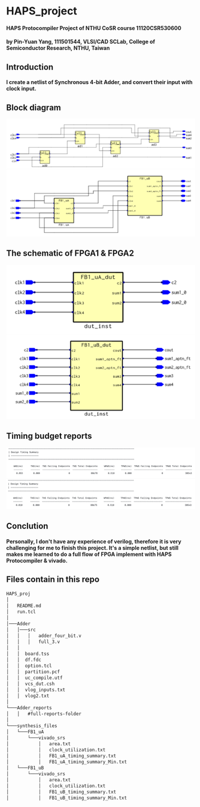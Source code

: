 # HAPS_project
#### HAPS Protocompiler Project of NTHU CoSR course 11120CSR530600
#### by Pin-Yuan Yang, 111501544, VLSI/CAD SCLab, College of Semiconductor Research, NTHU, Taiwan 


## Introduction

#### I create a netlist of Synchronous 4-bit Adder, and convert their input with clock input.

## Block diagram

![alt text](https://github.com/PYang03/HAPS_project/blob/6af9bd62f7cbbad7b2f6a66bd2d591baa4a0f90d/images/block_diagram.png)
![alt text](https://github.com/PYang03/HAPS_project/blob/6af9bd62f7cbbad7b2f6a66bd2d591baa4a0f90d/images/block_diagram_1.png)

## The schematic of FPGA1 & FPGA2

![alt text](https://github.com/PYang03/HAPS_project/blob/6af9bd62f7cbbad7b2f6a66bd2d591baa4a0f90d/images/FB1_uA.png)
![alt text](https://github.com/PYang03/HAPS_project/blob/6af9bd62f7cbbad7b2f6a66bd2d591baa4a0f90d/images/FB1_uB.png)

## Timing budget reports

![alt text](https://github.com/PYang03/HAPS_project/blob/6af9bd62f7cbbad7b2f6a66bd2d591baa4a0f90d/images/timing.png)
![alt text](https://github.com/PYang03/HAPS_project/blob/6af9bd62f7cbbad7b2f6a66bd2d591baa4a0f90d/images/timing_min.png)

## Conclution

#### Personally, I don't have any experience of verilog, therefore it is very challenging for me to finish this project. It's a simple netlist, but still makes me learned to do a full flow of FPGA implement with HAPS Protocompiler & vivado.
    
## Files contain in this repo
```
HAPS_proj
│
│   README.md
│   run.tcl   
│
│───Adder
│   │───src
│   │   │   adder_four_bit.v
│   │   │   full_3.v
│   │
│   │  board.tss
│   │  df.fdc
│   │  option.tcl
│   │  partition.pcf
│   │  uc_compile.utf
│   │  vcs_dut.csh
│   │  vlog_inputs.txt
│   │  vlog2.txt
│   
└───Adder_reports
│   │   #full-reports-folder
│   
└───synthesis_files
│   └───FB1_uA
│       └───vivado_srs
│           │   area.txt
│           │   clock_utilization.txt
│           │   FB1_uA_timing_summary.txt
│           │   FB1_uA_timing_summary_Min.txt
│   └───FB1_uB
│       └───vivado_srs
│           │   area.txt
│           │   clock_utilization.txt
│           │   FB1_uB_timing_summary.txt
│           │   FB1_uB_timing_summary_Min.txt
```

